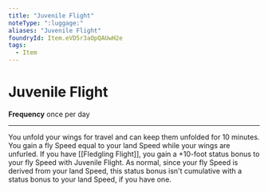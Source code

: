 ```yaml
---
title: "Juvenile Flight"
noteType: ":luggage:"
aliases: "Juvenile Flight"
foundryId: Item.eVD5r3aOpQAUwH2e
tags:
  - Item
---
```


# Juvenile Flight

**Frequency** once per day

* * *

You unfold your wings for travel and can keep them unfolded for 10 minutes. You gain a fly Speed equal to your land Speed while your wings are unfurled. If you have [[Fledgling Flight]], you gain a +10-foot status bonus to your fly Speed with Juvenile Flight. As normal, since your fly Speed is derived from your land Speed, this status bonus isn't cumulative with a status bonus to your land Speed, if you have one.
